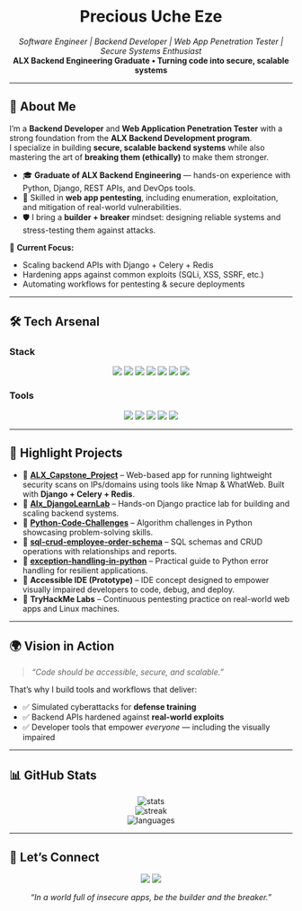 <!-- README.md -->

<h1 align="center">Precious Uche Eze</h1>
<p align="center">
  <i>Software Engineer | Backend Developer | Web App Penetration Tester | Secure Systems Enthusiast</i><br>
  <b>ALX Backend Engineering Graduate • Turning code into secure, scalable systems</b>
</p>

---

## 🚀 About Me

I’m a **Backend Developer** and **Web Application Penetration Tester** with a strong foundation from the **ALX Backend Development program**.  
I specialize in building **secure, scalable backend systems** while also mastering the art of **breaking them (ethically)** to make them stronger.  

- 🎓 **Graduate of ALX Backend Engineering** — hands-on experience with Python, Django, REST APIs, and DevOps tools.  
- 🔐 Skilled in **web app pentesting**, including enumeration, exploitation, and mitigation of real-world vulnerabilities.  
- 🛡️ I bring a **builder + breaker** mindset: designing reliable systems and stress-testing them against attacks.  

🎯 **Current Focus:**  
- Scaling backend APIs with Django + Celery + Redis  
- Hardening apps against common exploits (SQLi, XSS, SSRF, etc.)  
- Automating workflows for pentesting & secure deployments  

---

## 🛠️ Tech Arsenal

### **Stack**
<p align="center">
  <img src="https://img.shields.io/badge/-Python-3776AB?style=for-the-badge&logo=python&logoColor=white" />
  <img src="https://img.shields.io/badge/-Django-092E20?style=for-the-badge&logo=django&logoColor=white" />
  <img src="https://img.shields.io/badge/-MySQL-4479A1?style=for-the-badge&logo=mysql&logoColor=white" />
  <img src="https://img.shields.io/badge/-PostgreSQL-4169E1?style=for-the-badge&logo=postgresql&logoColor=white" />
  <img src="https://img.shields.io/badge/-Redis-DC382D?style=for-the-badge&logo=redis&logoColor=white" />
  <img src="https://img.shields.io/badge/-Celery-37814A?style=for-the-badge&logo=celery&logoColor=white" />
  <img src="https://img.shields.io/badge/-Docker-2496ED?style=for-the-badge&logo=docker&logoColor=white" />
</p>

### **Tools**
<p align="center">
  <img src="https://img.shields.io/badge/-Linux-FCC624?style=for-the-badge&logo=linux&logoColor=black" />
  <img src="https://img.shields.io/badge/-Burp%20Suite-FF6633?style=for-the-badge&logo=burpsuite&logoColor=white" />
  <img src="https://img.shields.io/badge/-Wireshark-1679A7?style=for-the-badge&logo=wireshark&logoColor=white" />
  <img src="https://img.shields.io/badge/-Nmap-4682B4?style=for-the-badge&logo=nmap&logoColor=white" />
  <img src="https://img.shields.io/badge/-Git-F05032?style=for-the-badge&logo=git&logoColor=white" />
</p>

---

## 📌 Highlight Projects

- 🔹 **[ALX_Capstone_Project](https://github.com/CodeUche/ALX_Capstone_Project)** – Web-based app for running lightweight security scans on IPs/domains using tools like Nmap & WhatWeb. Built with **Django + Celery + Redis**.  
- 🔹 **[Alx_DjangoLearnLab](https://github.com/CodeUche/Alx_DjangoLearnLab)** – Hands-on Django practice lab for building and scaling backend systems.  
- 🔹 **[Python-Code-Challenges](https://github.com/CodeUche/Python-Code-Challenges)** – Algorithm challenges in Python showcasing problem-solving skills.  
- 🔹 **[sql-crud-employee-order-schema](https://github.com/CodeUche/sql-crud-employee-order-schema)** – SQL schemas and CRUD operations with relationships and reports.  
- 🔹 **[exception-handling-in-python](https://github.com/CodeUche/exception-handling-in-python)** – Practical guide to Python error handling for resilient applications.  
- 🔹 **Accessible IDE (Prototype)** – IDE concept designed to empower visually impaired developers to code, debug, and deploy.  
- 🔹 **TryHackMe Labs** – Continuous pentesting practice on real-world web apps and Linux machines.  

---

## 🌍 Vision in Action

> *“Code should be accessible, secure, and scalable.”*  

That’s why I build tools and workflows that deliver:  
- ✅ Simulated cyberattacks for **defense training**  
- ✅ Backend APIs hardened against **real-world exploits**  
- ✅ Developer tools that empower *everyone* — including the visually impaired  

---

## 📊 GitHub Stats

<p align="center">
  <img src="https://github-readme-stats.vercel.app/api?username=CodeUche&show_icons=true&theme=radical" alt="stats" />
  <br>
  <img src="https://github-readme-streak-stats.herokuapp.com?user=CodeUche&theme=radical&date_format=M%20j%5B%2C%20Y%5D" alt="streak" />
  <br>
  <img src="https://github-readme-stats.vercel.app/api/top-langs/?username=CodeUche&layout=compact&theme=radical" alt="languages" />
</p>

---

## 🤝 Let’s Connect

<p align="center">
  <a href="https://linkedin.com/in/devsecopsguru"><img src="https://img.shields.io/badge/-LinkedIn-0077B5?style=for-the-badge&logo=linkedin&logoColor=white" /></a>
  <a href="https://tryhackme.com/p/kingwill"><img src="https://img.shields.io/badge/-TryHackMe-212C42?style=for-the-badge&logo=tryhackme&logoColor=white" /></a>
</p>

<p align="center">
  <i>“In a world full of insecure apps, be the builder and the breaker.”</i>
</p>
